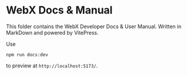 # WebX Docs & Manual

This folder contains the WebX Developer Docs & User Manual. Written in MarkDown and powered by VitePress.

Use
```
npm run docs:dev
```
to preview at `http://localhost:5173/`.
